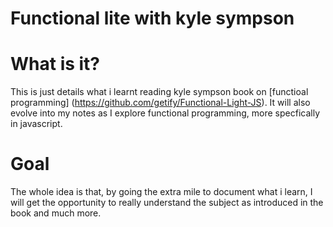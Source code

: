 # Functional lite with kyle sympson

# What is it?
This is just details what i learnt reading kyle sympson book on [functioal programming] (https://github.com/getify/Functional-Light-JS).  It will also evolve into my notes as I explore functional programming, more specfically in javascript.

# Goal
The whole idea is that, by going the extra mile to document what i learn, I will get the opportunity to really understand the subject as introduced in the book and much more.


